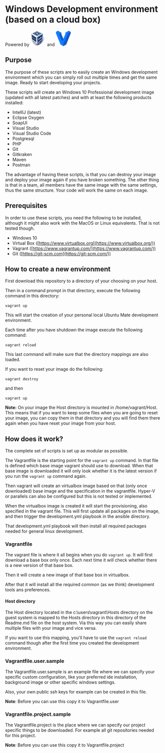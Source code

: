 # Windows Development environment (based on a cloud box)

Powered by [![Virtualbox](https://raw.githubusercontent.com/MartijnSips/ubuntu-development-environment/development/Logos/virtualbox.png "Virtualbox")](http://www.virtualbox.org)
and [![Vagrant](https://raw.githubusercontent.com/MartijnSips/ubuntu-development-environment/development/Logos/vagrant.png "Vagrant" )](http://www.vagrantup.com)

## Purpose

The purpose of these scripts are to easily create an Windows development environment
which you can simply roll out multiple times and get the same image. Ready to start developing your projects.

These scripts will create an Windows 10 Professional development image (updated with all latest patches) and with at least the 
following products installed:

- IntellIJ (latest)
- Eclipse Oxygen
- SoapUI
- Visual Studio
- Visual Studio Code
- Postgresql
- PHP
- Git
- Gitkraken
- Maven
- Postman

The advantage of having these scripts, is that you can destroy your image and deploy your image again if you have broken 
something. The other thing is that in a team, all members have the same image with the same settings, thus the same 
structure. Your code will work the same on each image.

## Prerequisites

In order to use these scripts, you need the following to be installed, although it might also work with the MacOS or 
Linux equivalents. That is not tested though.

- Windows 10
- Virtual Box ([https://www.virtualbox.org](https://www.virtualbox.org/))
- Vagrant ([https://www.vagrantup.com/](https://www.vagrantup.com/))
- Git ([https://git-scm.com](https://git-scm.com/))

## How to create a new environment

First download this repository to a directory of your choosing on your host.

Then in a command prompt in that directory, execute the following command in this directory:

```vagrant up```

This will start the creation of your personal local Ubuntu Mate development environment.

Each time after you have shutdown the image execute the following command:

```vagrant reload```

This last command will make sure that the directory mappings are also loaded.

If you want to reset your image do the following:

```vagrant destroy```

and then

```vagrant up```

<b>Note:</b> On your image the Host directory is mounted in /home/vagrant/Host. This means that if you want to keep some
files when you are going to reset your image, you can copy them in that directory and you will find them there again 
when you have reset your image from your host.

## How does it work?

The complete set of scripts is set up as modular as possible.

The Vagrantfile is the starting point for the `vagrant up` command. In that file is defined which base image vagrant should
use to download.
When that base image is downloaded it will only look whether it is the latest version if you run the `vagrant up`
command again.

Then vagrant will create an virtualbox image based on that (only once downloaded) base image and the specification in
the vagrantfile. Hyper-V or parallels can also be configured but this is not tested or implemented.

When the virtualbox image is created it will start the provisioning, also specified in the vagrant file.
This will first update all packages on the image, and then trigger the development.yml playbook in the ansible
directory.

That development.yml playbook will then install all required packages needed for general linux development.

### Vagrantfile

The vagrant file is where it all begins when you do ```vagrant up```. It will first download a base box only once. Each 
next time it will check whether there is a new version of that base box.

Then it will create a new image of that base box in virtualbox.

After that it will install all the required common (as we think) development tools ans preferences.

#### Host directory

The Host directory located in the c:\users\vagrant\Hosts directory on the guest system is mapped to the Hosts directory 
in this directory of the Readme.md file on the host system. Via this way you can easily share multiple files with your 
image and vice versa. 

If you want to use this mapping, you'll have to use the ```vagrant reload``` command though after the first time you 
created the development environment.

### Vagrantfile.user.sample

The Vagrantfile.user.sample is an example file where we can specify your specific custom configuration, like your 
preferred ide installation, background image or other specific windows settings.  

Also, your own public ssh keys for example can be created in this file.

<b>Note</b>: Before you can use this copy it to Vagrantfile.user 

### Vagrantfile.project.sample

The Vagrantfile.project is the place where we can specify our project specific things to be downloaded.
For example all git repositories needed for this project. 

<b>Note</b>: Before you can use this copy it to Vagrantfile.project